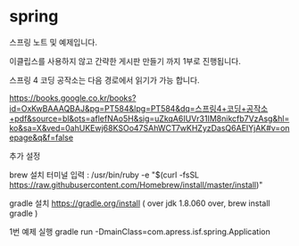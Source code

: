 # spring

스프링 노트 및 예제입니다.

이클립스를 사용하지 않고 간략한 게시판 만들기 까지 1부로 진행됩니다.

스프링 4 코딩 공작소는 다음 경로에서 읽기가 가능 합니다.

https://books.google.co.kr/books?id=OxKwBAAAQBAJ&pg=PT584&lpg=PT584&dq=스프링4+코딩+공작소+pdf&source=bl&ots=aflefNAo5H&sig=uZkqA6IUVr31IM8nikcfb7VzAsg&hl=ko&sa=X&ved=0ahUKEwj68KSOo47SAhWCT7wKHZyzDasQ6AEIYjAK#v=onepage&q&f=false

추가 설정

brew 설치
터미널 입력 : /usr/bin/ruby -e "$(curl -fsSL https://raw.githubusercontent.com/Homebrew/install/master/install)"

gradle 설치 
https://gradle.org/install ( over jdk 1.8.060 over,  brew install gradle )

1번 예제 실행
  gradle run -DmainClass=com.apress.isf.spring.Application
